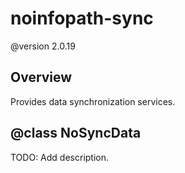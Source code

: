 # noinfopath-sync
@version 2.0.19

## Overview
Provides data synchronization services.

## @class NoSyncData

TODO: Add description.

